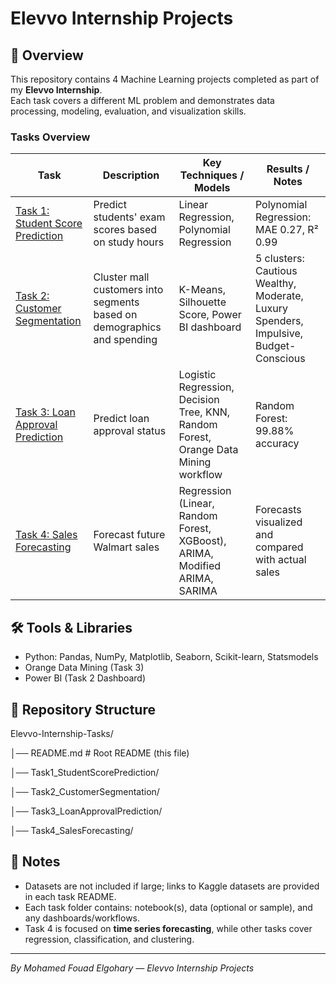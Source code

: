 # Elevvo Internship Projects

## 📌 Overview
This repository contains 4 Machine Learning projects completed as part of my **Elevvo Internship**.  
Each task covers a different ML problem and demonstrates data processing, modeling, evaluation, and visualization skills.

### Tasks Overview
| Task | Description | Key Techniques / Models | Results / Notes |
|------|-------------|-----------------------|----------------|
| [Task 1: Student Score Prediction](https://github.com/MohamedElgohary918/Elevvo-Internship-Tasks/tree/main/Task%201%3A%20Student%20Score%20Prediction#readme) | Predict students' exam scores based on study hours | Linear Regression, Polynomial Regression | Polynomial Regression: MAE 0.27, R² 0.99 |
| [Task 2: Customer Segmentation](https://github.com/MohamedElgohary918/Elevvo-Internship-Tasks/tree/main/Task2_CustomerSegmentation#readme) | Cluster mall customers into segments based on demographics and spending | K-Means, Silhouette Score, Power BI dashboard | 5 clusters: Cautious Wealthy, Moderate, Luxury Spenders, Impulsive, Budget-Conscious |
| [Task 3: Loan Approval Prediction](https://github.com/MohamedElgohary918/Elevvo-Internship-Tasks/tree/main/Task3_LoanApprovalPrediction#readme) | Predict loan approval status | Logistic Regression, Decision Tree, KNN, Random Forest, Orange Data Mining workflow | Random Forest: 99.88% accuracy |
| [Task 4: Sales Forecasting](https://github.com/MohamedElgohary918/Elevvo-Internship-Tasks/tree/main/Task%204%3A%20Sales%20Forecasting%20Description#readme) | Forecast future Walmart sales | Regression (Linear, Random Forest, XGBoost), ARIMA, Modified ARIMA, SARIMA | Forecasts visualized and compared with actual sales |

## 🛠️ Tools & Libraries
- Python: Pandas, NumPy, Matplotlib, Seaborn, Scikit-learn, Statsmodels  
- Orange Data Mining (Task 3)  
- Power BI (Task 2 Dashboard)  

## 📂 Repository Structure
Elevvo-Internship-Tasks/

│── README.md # Root README (this file)

│── Task1_StudentScorePrediction/

│── Task2_CustomerSegmentation/

│── Task3_LoanApprovalPrediction/

│── Task4_SalesForecasting/


## 🔗 Notes
- Datasets are not included if large; links to Kaggle datasets are provided in each task README.  
- Each task folder contains: notebook(s), data (optional or sample), and any dashboards/workflows.  
- Task 4 is focused on **time series forecasting**, while other tasks cover regression, classification, and clustering.

---
*By Mohamed Fouad Elgohary — Elevvo Internship Projects*

